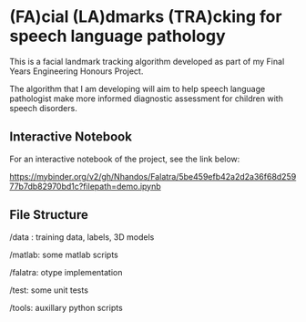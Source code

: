 # (FA)cial (LA)dmarks (TRA)cking for speech language pathology

This is a facial landmark tracking algorithm developed as
part of my Final Years Engineering Honours Project.

The algorithm that I am developing will aim to help speech
language pathologist make more informed diagnostic assessment 
for children with speech disorders.

## Interactive Notebook

For an interactive notebook of the project, see the link below:

https://mybinder.org/v2/gh/Nhandos/Falatra/5be459efb42a2d2a36f68d25977b7db82970bd1c?filepath=demo.ipynb

## File Structure

/data : training data, labels, 3D models

/matlab: some matlab scripts

/falatra: otype implementation

/test: some unit tests

/tools: auxillary python scripts


